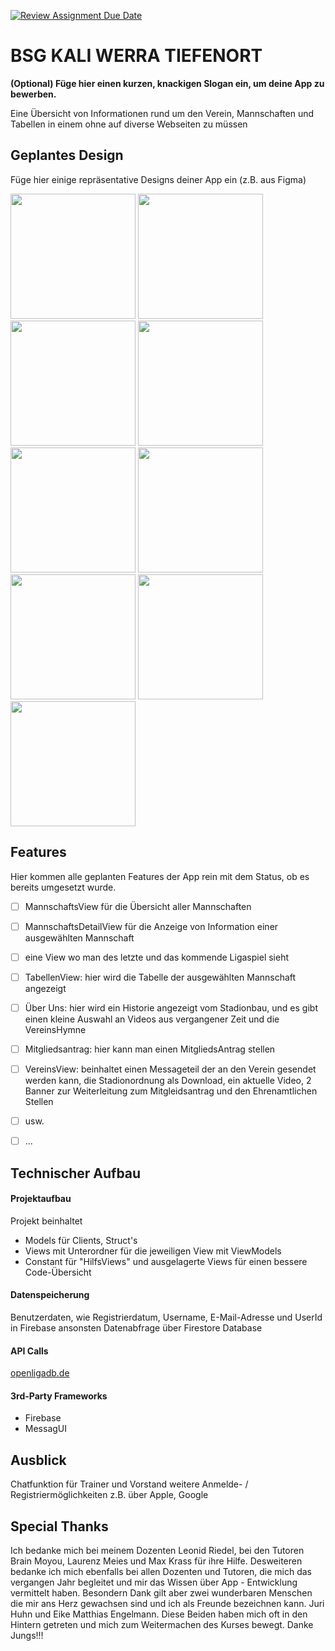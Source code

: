 [![Review Assignment Due Date](https://classroom.github.com/assets/deadline-readme-button-22041afd0340ce965d47ae6ef1cefeee28c7c493a6346c4f15d667ab976d596c.svg)](https://classroom.github.com/a/oXOEvXHr)
# BSG KALI WERRA TIEFENORT

**(Optional) Füge hier einen kurzen, knackigen Slogan ein, um deine App zu bewerben.**

Eine Übersicht von Informationen rund um den Verein, Mannschaften und Tabellen in einem ohne auf diverse Webseiten zu müssen

## Geplantes Design
Füge hier einige repräsentative Designs deiner App ein (z.B. aus Figma)
<p>
  <img src="./img/Welcome.png" width="200">
  <img src="./img/StartseiteView.png" width="200">
  <img src="./img/VereinView.png" width="200">
  <img src="./img/NeuigkeitenView.png" width="200">
  <img src="./img/MannschaftenView.png" width="200">
  <img src="./img/MannschaftDetailView.png" width="200">
  <img src="./img/TabellenView.png" width="200">
  <img src="./img/SponsorenView.png" width="200">
  <img src="./img/MitgliedWerdenView.png" width="200">
</p>

## Features
Hier kommen alle geplanten Features der App rein mit dem Status, ob es bereits umgesetzt wurde.

- [ ] MannschaftsView für die Übersicht aller Mannschaften
- [ ] MannschaftsDetailView für die Anzeige von Information einer ausgewählten Mannschaft
- [ ] eine View wo man des letzte und das kommende Ligaspiel sieht
- [ ] TabellenView: hier wird die Tabelle der ausgewählten Mannschaft angezeigt
- [ ] Über Uns: hier wird ein Historie angezeigt vom Stadionbau, und es gibt einen kleine Auswahl an Videos aus vergangener Zeit und die VereinsHymne
- [ ] Mitgliedsantrag: hier kann man einen MitgliedsAntrag stellen
- [ ] VereinsView: beinhaltet einen Messageteil der an den Verein gesendet werden kann, die Stadionordnung als Download, ein aktuelle Video, 2 Banner zur Weiterleitung zum Mitgleidsantrag und den Ehrenamtlichen Stellen
- [ ] usw.
- [ ] ...


## Technischer Aufbau

#### Projektaufbau
Projekt beinhaltet 
- Models für Clients, Struct's
- Views mit Unterordner für die jeweiligen View mit ViewModels
- Constant für "HilfsViews" und ausgelagerte Views für einen bessere Code-Übersicht

#### Datenspeicherung
Benutzerdaten, wie Registrierdatum, Username, E-Mail-Adresse und UserId in Firebase
ansonsten Datenabfrage über Firestore Database

#### API Calls
<a href="https://www.openligadb.de"> openligadb.de</a>

#### 3rd-Party Frameworks
- Firebase
- MessagUI


## Ausblick
Chatfunktion für Trainer und Vorstand
weitere Anmelde- / Registriermöglichkeiten z.B. über Apple, Google

## Special Thanks

Ich bedanke mich bei meinem Dozenten Leonid Riedel, bei den Tutoren Brain Moyou, Laurenz Meies und Max Krass für ihre Hilfe.
Desweiteren bedanke ich mich ebenfalls bei allen Dozenten und Tutoren, die mich das vergangen Jahr begleitet und mir das Wissen über App - Entwicklung vermittelt haben.
Besondern Dank gilt aber zwei wunderbaren Menschen die mir ans Herz gewachsen sind und ich als Freunde bezeichnen kann. Juri Huhn und Eike Matthias Engelmann.
Diese Beiden haben mich oft in den Hintern getreten und mich zum Weitermachen des Kurses bewegt. Danke Jungs!!!
 

